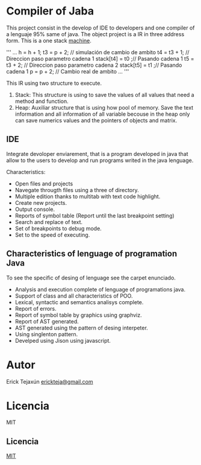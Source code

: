 
# Compiler of Jaba

This project consist in the develop of IDE to developers and one compiler of a lenguaje 95% same of java. 
The object project is a IR in three address form. This is a one stack [machine](https://en.wikipedia.org/wiki/Stack_machine).

'''
...
h = h + 1;
t3 = p + 2; // simulación de cambio de ambito
t4 = t3 + 1; // Direccion paso parametro cadena 1
stack[t4] = t0 ;// Pasando cadena 1
t5 = t3 + 2; // Direccion paso parametro cadena 2
stack[t5] = t1 ;// Pasando cadena 1
p = p + 2; // Cambio real de ambito
...
'''

This IR using two structure to execute.
1. Stack: This structure is using to save the values of all values that need a method and function. 
2. Heap: Auxiliar structure that is using how pool of memory. Save the text information and all information of all variable becouse in the heap only can save numerics values and the pointers of objects and matrix. 


## IDE
Integrate devoloper enviarement, that is a program developed in java that allow to the users to develop and run programs writed in the java lenguage. 

Characteristics:
  - Open files and projects
  - Navegate througth files using a three of directory. 
  - Multiple edition thanks to multitab with text code highlight. 
  - Create new projects.
  - Output console.  
  - Reports of symbol table (Report until the last breakpoint setting)  
  - Search and replace of text.
  - Set of breakpoints to debug mode. 
  - Set to the speed of executing.   


## Characteristics of lenguage of programation Java
To see the specific of desing of lenguage see the carpet enunciado. 

  - Analysis and execution complete of lenguage of programations java. 
  - Support of class and all characteristics of POO.  
  - Lexical, syntactic and semantics analisys complete. 
  - Report of errors. 
  - Report of symbol table by graphics using graphviz. 
  - Report of AST generated. 
  - AST generated using the pattern of desing interpeter. 
  - Using singlenton pattern. 
  - Develped using Jison using javascript. 

# Autor
  Erick Tejaxún
  erickteja@gmail.com

# Licencia 
  MIT 


## Licencia
[MIT](https://choosealicense.com/licenses/mit/)
